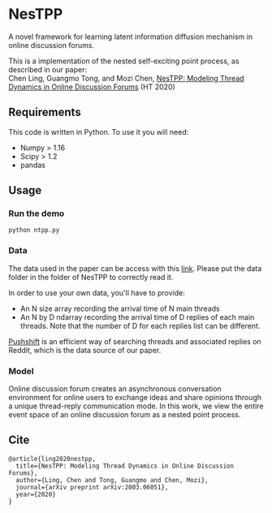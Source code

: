 # NesTPP
A novel framework for learning latent information diffusion mechanism in online discussion forums.

This is a implementation of the nested self-exciting point process, as described in our paper:  
Chen Ling, Guangmo Tong, and Mozi Chen, [NesTPP: Modeling Thread Dynamics in Online Discussion Forums](https://arxiv.org/abs/2003.06051) (HT 2020)

## Requirements
This code is written in Python. To use it you will need:
- Numpy > 1.16
- Scipy > 1.2
- pandas


## Usage
### Run the demo
```
python ntpp.py
```

### Data
The data used in the paper can be access with this [link](https://drive.google.com/drive/folders/1uZudmS2y9npqG0sbfLy6AlduwFG32Kbg?usp=sharing). Please put the data folder in the folder of NesTPP to correctly read it.

In order to use your own data, you'll have to provide:
- An N size array recording the arrival time of N main threads
- An N by D ndarray recording the arrival time of D replies of each main threads. Note that the number of D for each replies list can be different. 

[Pushshift](https://github.com/pushshift/api) is an efficient way of searching threads and associated replies on Reddit, which is the data source of our paper.

### Model
Online discussion forum creates an asynchronous conversation environment for online users to exchange ideas and share opinions through a unique thread-reply communication mode. In this work, we view the entire event space of an online discussion forum as a nested point process. 

## Cite
```
@article{ling2020nestpp,
  title={NesTPP: Modeling Thread Dynamics in Online Discussion Forums},
  author={Ling, Chen and Tong, Guangmo and Chen, Mozi},
  journal={arXiv preprint arXiv:2003.06051},
  year={2020}
}
```
